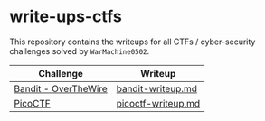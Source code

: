 # write-ups-ctfs

This repository contains the writeups for all CTFs / cyber-security challenges solved by ``WarMachine0502``.

|Challenge|Writeup|
|----|----|
|[Bandit - OverTheWire](https://overthewire.org/wargames/bandit/)|[bandit-writeup.md](https://github.com/WarMachine0502/write-ups-ctfs/blob/main/Bandit/bandit-writeup.md)|
|[PicoCTF](https://picoctf.org/)|[picoctf-writeup.md](https://github.com/WarMachine0502/write-ups-ctfs/blob/main/PicoCTF/readme.md)|